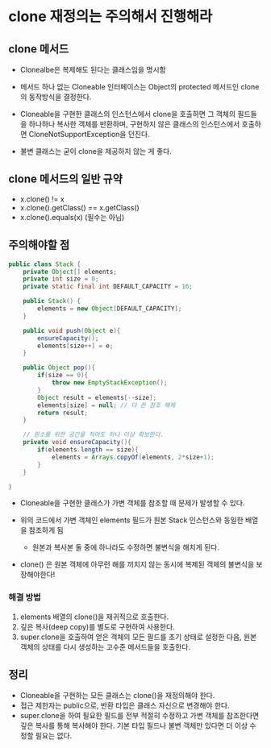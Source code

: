 # clone 재정의는 주의해서 진행해라

## clone 메서드

- Clonealbe은 복제해도 된다는 클래스임을 명시함
- 메서드 하나 없는 Cloneable 인터페이스는 Object의 protected 메서드인 clone의 동작방식을 결정한다.
- Cloneable을 구현한 클래스의 인스턴스에서 clone을 호출하면 그 객체의 필드들을 하나하나 복사한 객체를 반환하며, 구현하지 않은 클래스의 인스턴스에서 호출하면 CloneNotSupportException을 던진다.

- 불변 클래스는 굳이 clone을 제공하지 않는 게 좋다.

## clone 메서드의 일반 규약

- x.clone() != x
- x.clone().getClass() == x.getClass()
- x.clone().equals(x) (필수는 아님)

## 주의해야할 점

```java
public class Stack {
    private Object[] elements;
    private int size = 0;
    private static final int DEFAULT_CAPACITY = 16;

    public Stack() {
        elements = new Object[DEFAULT_CAPACITY];
    }

    public void push(Object e){
        ensureCapacity();
        elements[size++] = e;
    }

    public Object pop(){
        if(size == 0){
            throw new EmptyStackException();
        }
        Object result = elements[--size];
        elements[size] = null; // 다 쓴 참조 해제
        return result;
    }

    // 원소를 위한 공간을 적어도 하나 이상 확보한다.
    private void ensureCapacity(){
        if(elements.length == size){
            elements = Arrays.copyOf(elements, 2*size+1);
        }
    }

}
```

- Cloneable을 구현한 클래스가 가변 객체를 참조할 때 문제가 발생할 수 있다.
- 위의 코드에서 가변 객체인 elements 필드가 원본 Stack 인스턴스와 동일한 배열을 참조하게 됨

  - 원본과 복사본 둘 중에 하나라도 수정하면 불변식을 해치게 된다.

- clone()
  은 원본 객체에 아무런 해를 끼치지 않는 동시에 복제된 객체의 불변식을 보장해야한다!

### 해결 방법

1. elements 배열의 clone()을 재귀적으로 호출한다.
2. 깊은 복사(deep copy)를 별도로 구현하여 사용한다.
3. super.clone을 호출하여 얻은 객체의 모든 필드를 초기 상태로 설정한 다음, 원본 객체의 상태를 다시 생성하는 고수준 메서드들을 호출한다.

## 정리

- Cloneable을 구현하는 모든 클래스는 clone()을 재정의해야 한다.
- 접근 제한자는 public으로, 반환 타입은 클래스 자신으로 변경해야 한다.
- super.clone을 하여 필요한 필드를 전부 적절히 수정하고 가변 객체를 참조한다면 깊은 복사를 통해 복사해야 한다. 기본 타입 필드나 불변 객체만 있다면 더 이상 수정할 필요는 없다.
